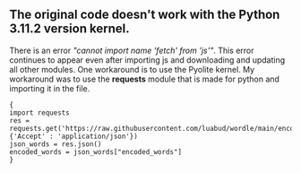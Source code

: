 The original code doesn't work with the Python 3.11.2 version kernel.
---
There is an error *"cannot import name 'fetch' from 'js'"*.
This error continues to appear even after importing js and downloading and updating all other modules.
One workaround is to use the Pyolite kernel.
My workaround was to use the **requests** module that is made for python and importing it in the file.

```
{
import requests
res = requests.get('https://raw.githubusercontent.com/luabud/wordle/main/encoded_words.json',headers={'Accept' : 'application/json'})
json_words = res.json()
encoded_words = json_words["encoded_words"]
}
```
